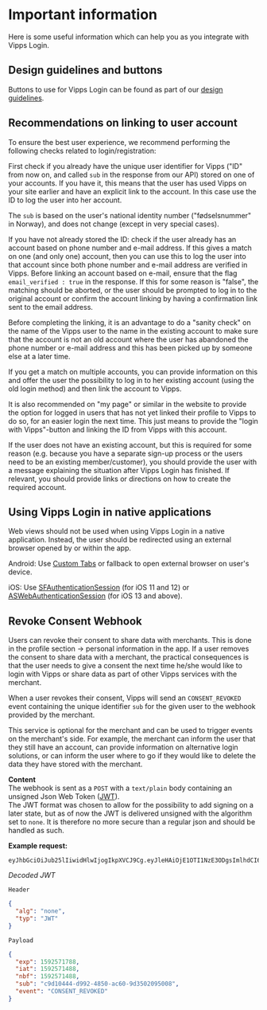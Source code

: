 <!-- START_METADATA
---
title: Important information
sidebar_label: Important information
sidebar_position: 20
description: Important information needed for Login
pagination_next: null
pagination_prev: null
---
END_METADATA -->

# Important information

Here is some useful information which can help you as you integrate with Vipps Login.

## Design guidelines and buttons

Buttons to use for Vipps Login can be found as part of our
[design guidelines](https://vippsas.github.io/vipps-developer-docs/docs/vipps-design-guidelines/vipps-buttons).

## Recommendations on linking to user account

To ensure the best user experience, we recommend performing the following checks
related to login/registration:

First check if you already have the unique user identifier for Vipps ("ID" from
now on, and called `sub` in the response from our API) stored on one of your
accounts. If you have it, this means that the user has used Vipps on your site
earlier and have an explicit link to the account. In this case use the ID to log
the user into her account.

The `sub` is based on the user's national identity number ("fødselsnummer"
in Norway), and does not change (except in very special cases).

If you have not already stored the ID: check if the user already has an account
based on phone number and e-mail address. If this gives a match on one (and
only one) account, then you can use this to log the user into that account since
both phone number and e-mail address are verified in Vipps.
Before linking an account based on e-mail, ensure that the flag `email_verified : true` in the response.
If this for some reason is "false", the matching should be aborted,
or the user should be prompted to log in to the original account
or confirm the account linking by having a confirmation link sent to the email address.

Before completing the linking, it is an advantage to do a "sanity check" on the name
of the Vipps user to the name in the existing account to make sure that the
account is not an old account where the user has abandoned the phone number or
e-mail address and this has been picked up by someone else at a later time.

If you get a match on multiple accounts, you can provide information on this and
offer the user the possibility to log in to her existing account (using the old
login method) and then link the account to Vipps.

It is also recommended on "my page" or similar in the website to provide the
option for logged in users that has not yet linked their profile to Vipps to do
so, for an easier login the next time. This just means to provide the "login
with Vipps"-button and linking the ID from Vipps with this account.

If the user does not have an existing account, but this is required for some reason
(e.g. because you have a separate sign-up process or the users need to be an existing member/customer),
you should provide the user with a message explaining the situation after Vipps Login has finished.
If relevant, you should provide links or directions on how to create the required account.

## Using Vipps Login in native applications

Web views should not be used when using Vipps Login in a native application. Instead, the user should be redirected using an external browser opened by or within the app.

Android: Use [Custom Tabs](https://developer.chrome.com/multidevice/android/customtabs) or fallback to open external browser on user's device.

iOS: Use [SFAuthenticationSession](https://developer.apple.com/documentation/safariservices/sfauthenticationsession) (for iOS 11 and 12) or
[ASWebAuthenticationSession](https://developer.apple.com/documentation/authenticationservices/aswebauthenticationsession) (for iOS 13 and above).

## Revoke Consent Webhook

Users can revoke their consent to share data with merchants. This is done in the profile section -> personal information in the app.
If a user removes the consent to share data with a merchant, the practical consequences is that the user needs to give a consent the next time he/she would like to login with Vipps
or share data as part of other Vipps services with the merchant.

When a user revokes their consent, Vipps will send an `CONSENT_REVOKED` event containing the unique identifier `sub` for the given user to the webhook provided by the merchant.

This service is optional for the merchant and can be used to trigger events on the merchant's side.
For example, the merchant can inform the user that they still have an account, can provide information on alternative login solutions, or
can inform the user where to go if they would like to delete the data they have stored with the merchant.

**Content**  
The webhook is sent as a `POST` with a `text/plain` body containing an unsigned Json Web Token ([JWT](https://jwt.io/)).  
The JWT format was chosen to allow for the possibility to add signing on a later state, but as of now the JWT is delivered unsigned with the algorithm set to `none`.
It is therefore no more secure than a regular json and should be handled as such.

**Example request:**

```text
eyJhbGciOiJub25lIiwidHlwIjogIkpXVCJ9Cg.eyJleHAiOjE1OTI1NzE3ODgsImlhdCI6MTU5MjU3MTQ4OCwibmJmIjoxNTkyNTcxNDg4LCJzdWIiOiJjOWQxMDQ0NC1kOTkyLTQ4NTAtYWM2MC05ZDM1MDIwOTUwMDgiLCJldmVudCI6IkNPTlNFTlRfUkVWT0tFRCJ9
```

*Decoded JWT*

`Header`

```json
{
  "alg": "none",
  "typ": "JWT"
}
```

`Payload`

```json
{
  "exp": 1592571788,
  "iat": 1592571488,
  "nbf": 1592571488,
  "sub": "c9d10444-d992-4850-ac60-9d3502095008",
  "event": "CONSENT_REVOKED"
}
```
